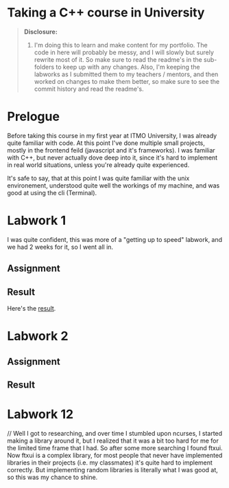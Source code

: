 # Taking a C++ course in University

> **Disclosure:**
>  1) I'm doing this to learn and make content for my portfolio. The code in here will probably be messy, and I will slowly but surely rewrite most of it. So make sure to read the readme's in the sub-folders to keep up with any changes. Also, I'm keeping the labworks as I submitted them to my teachers / mentors, and then worked on changes to make them better, so make sure to see the commit history and read the readme's. 

# Prelogue

Before taking this course in my first year at ITMO University, I was already quite familiar with code. At this point I've done multiple small projects, mostly in the frontend feild (javascript and it's frameworks). I was familiar with C++, but never actually dove deep into it, since it's hard to implement in real world situations, unless you're already quite experienced.

It's safe to say, that at this point I was quite familiar with the unix environement, understood quite well the workings of my machine, and was good at using the cli (Terminal).

# Labwork 1

I was quite confident, this was more of a "getting up to speed" labwork, and we had 2 weeks for it, so I went all in. 

## Assignment 

## Result

Here's the [result](/cpp-labwork-1).


# Labwork 2

## Assignment

## Result

# Labwork 12



// Well I got to researching, and over time I stumbled upon ncurses, I started making a library around it, but I realized that it was a bit too hard for me for the limited time frame that I had. So after some more searching I found ftxui. Now ftxui is a complex library, for most people that never have implemented libraries in their projects (i.e. my classmates) it's quite hard to implement correctly. But implementing random libraries is literally what I was good at, so this was my chance to shine. 
